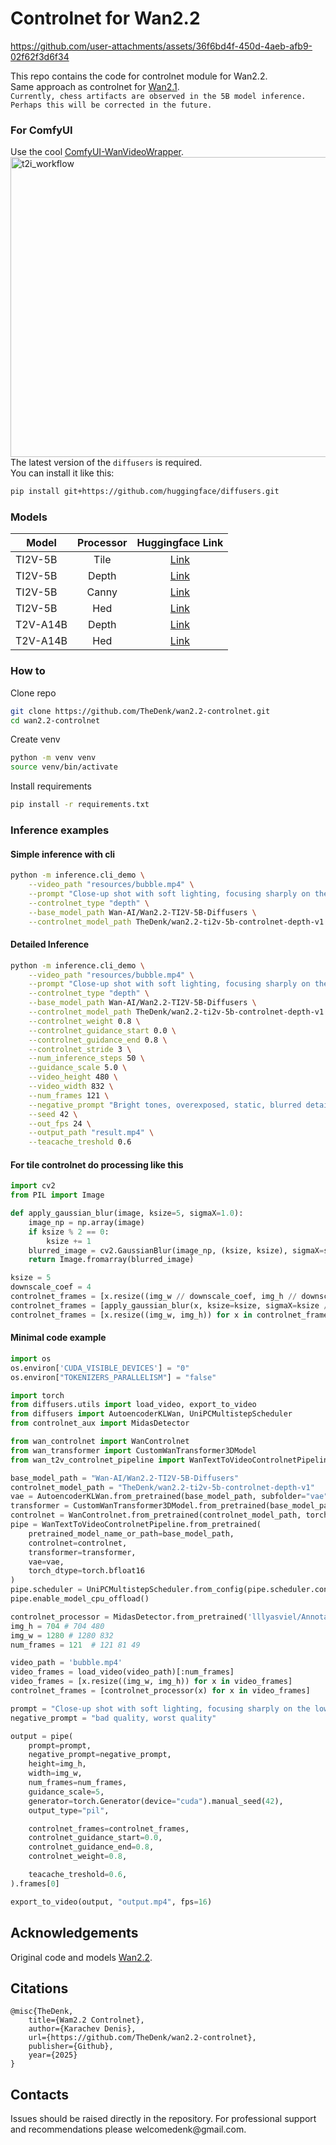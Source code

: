 # Controlnet for Wan2.2

https://github.com/user-attachments/assets/36f6bd4f-450d-4aeb-afb9-02f62f3d6f34

This repo contains the code for controlnet module for Wan2.2.  
Same approach as controlnet for [Wan2.1](https://github.com/TheDenk/wan2.1-dilated-controlnet).  
```Currently, chess artifacts are observed in the 5B model inference. Perhaps this will be corrected in the future.```  

### For ComfyUI
Use the cool [ComfyUI-WanVideoWrapper](https://github.com/kijai/ComfyUI-WanVideoWrapper).  
<img width="600" height="480" alt="t2i_workflow" src="https://github.com/user-attachments/assets/4788c2d0-8ff0-405e-9b6d-0e0b1347865b" />  
The latest version of the `diffusers` is required.  
You can install it like this:  
```bash
pip install git+https://github.com/huggingface/diffusers.git
```
### Models  
| Model | Processor | Huggingface Link |
|-------|:-----------:|:------------------:|
| TI2V-5B  | Tile     | [Link](https://huggingface.co/TheDenk/wan2.2-ti2v-5b-controlnet-tile-v1)             |
| TI2V-5B  | Depth     | [Link](https://huggingface.co/TheDenk/wan2.2-ti2v-5b-controlnet-depth-v1)             |
| TI2V-5B  | Canny     | [Link](https://huggingface.co/TheDenk/wan2.2-ti2v-5b-controlnet-canny-v1)             |
| TI2V-5B  | Hed     | [Link](https://huggingface.co/TheDenk/wan2.2-ti2v-5b-controlnet-hed-v1)             |
| T2V-A14B  | Depth     | [Link](https://huggingface.co/TheDenk/wan2.2-t2v-a14b-controlnet-depth-v1)             |
| T2V-A14B  | Hed     | [Link](https://huggingface.co/TheDenk/wan2.2-t2v-a14b-controlnet-hed-v1)             |

### How to
Clone repo 
```bash
git clone https://github.com/TheDenk/wan2.2-controlnet.git
cd wan2.2-controlnet
```
  
Create venv  
```bash
python -m venv venv
source venv/bin/activate
```
  
Install requirements
```bash
pip install -r requirements.txt
```

### Inference examples
#### Simple inference with cli
```bash
python -m inference.cli_demo \
    --video_path "resources/bubble.mp4" \
    --prompt "Close-up shot with soft lighting, focusing sharply on the lower half of a young woman's face. Her lips are slightly parted as she blows an enormous bubblegum bubble. The bubble is semi-transparent, shimmering gently under the light, and surprisingly contains a miniature aquarium inside, where two orange-and-white goldfish slowly swim, their fins delicately fluttering as if in an aquatic universe. The background is a pure light blue color." \
    --controlnet_type "depth" \
    --base_model_path Wan-AI/Wan2.2-TI2V-5B-Diffusers \
    --controlnet_model_path TheDenk/wan2.2-ti2v-5b-controlnet-depth-v1
```

#### Detailed Inference
```bash
python -m inference.cli_demo \
    --video_path "resources/bubble.mp4" \
    --prompt "Close-up shot with soft lighting, focusing sharply on the lower half of a young woman's face. Her lips are slightly parted as she blows an enormous bubblegum bubble. The bubble is semi-transparent, shimmering gently under the light, and surprisingly contains a miniature aquarium inside, where two orange-and-white goldfish slowly swim, their fins delicately fluttering as if in an aquatic universe. The background is a pure light blue color." \
    --controlnet_type "depth" \
    --base_model_path Wan-AI/Wan2.2-TI2V-5B-Diffusers \
    --controlnet_model_path TheDenk/wan2.2-ti2v-5b-controlnet-depth-v1 \
    --controlnet_weight 0.8 \
    --controlnet_guidance_start 0.0 \
    --controlnet_guidance_end 0.8 \
    --controlnet_stride 3 \
    --num_inference_steps 50 \
    --guidance_scale 5.0 \
    --video_height 480 \
    --video_width 832 \
    --num_frames 121 \
    --negative_prompt "Bright tones, overexposed, static, blurred details, subtitles, style, works, paintings, images, static, overall gray, worst quality, low quality, JPEG compression residue, ugly, incomplete, extra fingers, poorly drawn hands, poorly drawn faces, deformed, disfigured, misshapen limbs, fused fingers, still picture, messy background, three legs, many people in the background, walking backwards" \
    --seed 42 \
    --out_fps 24 \
    --output_path "result.mp4" \
    --teacache_treshold 0.6
```

#### For tile controlnet do processing like this
```python
import cv2
from PIL import Image

def apply_gaussian_blur(image, ksize=5, sigmaX=1.0):
    image_np = np.array(image)
    if ksize % 2 == 0:
        ksize += 1
    blurred_image = cv2.GaussianBlur(image_np, (ksize, ksize), sigmaX=sigmaX)
    return Image.fromarray(blurred_image)

ksize = 5
downscale_coef = 4
controlnet_frames = [x.resize((img_w // downscale_coef, img_h // downscale_coef)) for x in video_frames]
controlnet_frames = [apply_gaussian_blur(x, ksize=ksize, sigmaX=ksize // 2) for x in controlnet_frames]
controlnet_frames = [x.resize((img_w, img_h)) for x in controlnet_frames]
```

#### Minimal code example
```python
import os
os.environ['CUDA_VISIBLE_DEVICES'] = "0"
os.environ["TOKENIZERS_PARALLELISM"] = "false"

import torch
from diffusers.utils import load_video, export_to_video
from diffusers import AutoencoderKLWan, UniPCMultistepScheduler
from controlnet_aux import MidasDetector

from wan_controlnet import WanControlnet
from wan_transformer import CustomWanTransformer3DModel
from wan_t2v_controlnet_pipeline import WanTextToVideoControlnetPipeline

base_model_path = "Wan-AI/Wan2.2-TI2V-5B-Diffusers"
controlnet_model_path = "TheDenk/wan2.2-ti2v-5b-controlnet-depth-v1"
vae = AutoencoderKLWan.from_pretrained(base_model_path, subfolder="vae", torch_dtype=torch.float32)
transformer = CustomWanTransformer3DModel.from_pretrained(base_model_path, subfolder="transformer", torch_dtype=torch.bfloat16)
controlnet = WanControlnet.from_pretrained(controlnet_model_path, torch_dtype=torch.bfloat16)
pipe = WanTextToVideoControlnetPipeline.from_pretrained(
    pretrained_model_name_or_path=base_model_path,
    controlnet=controlnet,
    transformer=transformer,
    vae=vae, 
    torch_dtype=torch.bfloat16
)
pipe.scheduler = UniPCMultistepScheduler.from_config(pipe.scheduler.config, flow_shift=5.0)
pipe.enable_model_cpu_offload()

controlnet_processor = MidasDetector.from_pretrained('lllyasviel/Annotators')
img_h = 704 # 704 480
img_w = 1280 # 1280 832
num_frames = 121  # 121 81 49

video_path = 'bubble.mp4'
video_frames = load_video(video_path)[:num_frames]
video_frames = [x.resize((img_w, img_h)) for x in video_frames]
controlnet_frames = [controlnet_processor(x) for x in video_frames]

prompt = "Close-up shot with soft lighting, focusing sharply on the lower half of a young woman's face. Her lips are slightly parted as she blows an enormous bubblegum bubble. The bubble is semi-transparent, shimmering gently under the light, and surprisingly contains a miniature aquarium inside, where two orange-and-white goldfish slowly swim, their fins delicately fluttering as if in an aquatic universe. The background is a pure light blue color."
negative_prompt = "bad quality, worst quality"

output = pipe(
    prompt=prompt,
    negative_prompt=negative_prompt,
    height=img_h,
    width=img_w,
    num_frames=num_frames,
    guidance_scale=5,
    generator=torch.Generator(device="cuda").manual_seed(42),
    output_type="pil",

    controlnet_frames=controlnet_frames,
    controlnet_guidance_start=0.0,
    controlnet_guidance_end=0.8,
    controlnet_weight=0.8,

    teacache_treshold=0.6,
).frames[0]

export_to_video(output, "output.mp4", fps=16)
```


## Acknowledgements
Original code and models [Wan2.2](https://github.com/Wan-Video/Wan2.2).  


## Citations
```
@misc{TheDenk,
    title={Wam2.2 Controlnet},
    author={Karachev Denis},
    url={https://github.com/TheDenk/wan2.2-controlnet},
    publisher={Github},
    year={2025}
}
```

## Contacts
<p>Issues should be raised directly in the repository. For professional support and recommendations please <a>welcomedenk@gmail.com</a>.</p>
